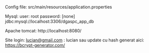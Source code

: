 Config file:
	src/main/resources/application.properties

Mysql:
	user: root
	password: [none]
	jdbc:mysql://localhost:3306/dgaspc_app_db

Apache tomcat: 
	http://localhost:8080/
	
Site login:
	lucian@gmail.com : lucian
	sau update cu hash generat aici: https://bcrypt-generator.com/


